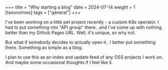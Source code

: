 +++
title = "Why starting a blog"
date = 2024-07-14
weight = 1
[taxonomies] 
tags = ["general"]
+++

I've been working on a little pet project recently - a custom K8s operator.
I had to put something into "API group" there.. and I've come up with nothing better than my Github Pages URL.
Well, it's unique, so why not.

But what if somebody decides to actually open it..
I better put something there.
Something as simple as a blog.

I plan to use this as an index and update feed of any OSS projects I work on.
And maybe some occasional thoughts if I feel like it.
